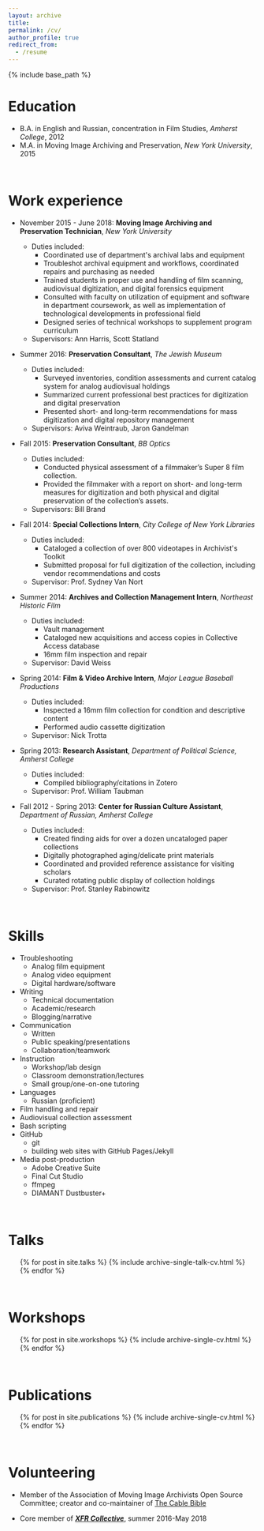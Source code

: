 ```yaml
---
layout: archive
title:
permalink: /cv/
author_profile: true
redirect_from:
  - /resume
---
```


{% include base_path %}
<br>

Education
======
* B.A. in English and Russian, concentration in Film Studies, *Amherst College*, 2012
* M.A. in Moving Image Archiving and Preservation, *New York University*, 2015

<br>

Work experience
======
* November 2015 - June 2018: **Moving Image Archiving and Preservation Technician**, *New York University*
  * Duties included:
    * Coordinated use of department's archival labs and equipment
    * Troubleshot archival equipment and workflows, coordinated repairs and purchasing as needed
    * Trained students in proper use and handling of film scanning, audiovisual digitization, and digital forensics equipment
    * Consulted with faculty on utilization of equipment and software in department coursework, as well as implementation of technological developments in professional field
    * Designed series of technical workshops to supplement program curriculum
  * Supervisors: Ann Harris, Scott Statland  


* Summer 2016: **Preservation Consultant**, *The Jewish Museum*
  * Duties included:
    * Surveyed inventories, condition assessments and current catalog system for analog audiovisual holdings
    * Summarized current professional best practices for digitization and digital preservation
    * Presented short- and long-term recommendations for mass digitization and digital repository management
  * Supervisors: Aviva Weintraub, Jaron Gandelman  

* Fall 2015: **Preservation Consultant**, *BB Optics*
  * Duties included:
    * Conducted physical assessment of a filmmaker’s Super 8 film collection.
    * Provided the filmmaker with a report on short- and long-term measures for digitization and both physical and digital preservation of the collection’s assets.
  * Supervisors: Bill Brand


* Fall 2014: **Special Collections Intern**, *City College of New York Libraries*
  * Duties included:
    * Cataloged a collection of over 800 videotapes in Archivist's Toolkit
    * Submitted proposal for full digitization of the collection, including vendor recommendations and costs
  * Supervisor: Prof. Sydney Van Nort  


* Summer 2014: **Archives and Collection Management Intern**, *Northeast Historic Film*
  * Duties included:
    * Vault management
    * Cataloged new acquisitions and access copies in Collective Access database
    * 16mm film inspection and repair
  * Supervisor: David Weiss  


* Spring 2014: **Film & Video Archive Intern**, *Major League Baseball Productions*
  * Duties included:
    * Inspected a 16mm film collection for condition and descriptive content
    * Performed audio cassette digitization
  * Supervisor: Nick Trotta  


* Spring 2013: **Research Assistant**, *Department of Political Science, Amherst College*
  * Duties included:
    * Compiled bibliography/citations in Zotero
  * Supervisor: Prof. William Taubman  


* Fall 2012 - Spring 2013: **Center for Russian Culture Assistant**, *Department of Russian, Amherst College*
  * Duties included:
    * Created finding aids for over a dozen uncataloged paper collections
    * Digitally photographed aging/delicate print materials
    * Coordinated and provided reference assistance for visiting scholars
    * Curated rotating public display of collection holdings
  * Supervisor: Prof. Stanley Rabinowitz  

<br>

Skills
======
* Troubleshooting
  * Analog film equipment
  * Analog video equipment
  * Digital hardware/software
* Writing
  * Technical documentation
  * Academic/research
  * Blogging/narrative
* Communication
    * Written
    * Public speaking/presentations
    * Collaboration/teamwork
* Instruction
    * Workshop/lab design
    * Classroom demonstration/lectures
    * Small group/one-on-one tutoring
* Languages
    * Russian (proficient)
* Film handling and repair
* Audiovisual collection assessment
* Bash scripting
* GitHub
  * git
  * building web sites with GitHub Pages/Jekyll
* Media post-production
  * Adobe Creative Suite
  * Final Cut Studio
  * ffmpeg
  * DIAMANT Dustbuster+

<br>

Talks
======
  <ul>{% for post in site.talks %}
    {% include archive-single-talk-cv.html %}
  {% endfor %}</ul>  

<br>

Workshops
======
  <ul>{% for post in site.workshops %}
    {% include archive-single-cv.html %}
  {% endfor %}</ul>  

<br>

Publications
======
  <ul>{% for post in site.publications %}
    {% include archive-single-cv.html %}
  {% endfor %}</ul>  

<br>

Volunteering
======
* Member of the Association of Moving Image Archivists Open Source Committee; creator and co-maintainer of [The Cable Bible](https://amiaopensource.github.io/cable-bible)

* Core member of [**_XFR Collective_**](https://xfrcollective.wordpress.com), summer 2016-May 2018

